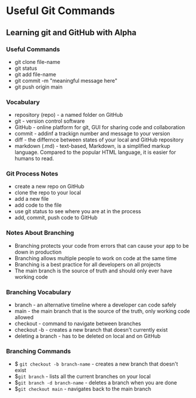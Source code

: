 # Useful Git Commands

## Learning git and GitHub with Alpha

### Useful Commands
- git clone file-name
- git status
- git add file-name
- git commit -m "meaningful message here"
- git push origin main

### Vocabulary

- repository (repo) - a named folder on GitHub
- git - version control software
- GitHub - online platform for git, GUI for sharing code and collaboration
- commit - addinf a trackign number and message to your version
- diff - the differnce between states of your local and GitHub repository
- markdown (.md) - text-based, Markdown, is a simplified markup language. Compared to the popular HTML language, it is easier for humans to read.


### Git Process Notes
- create a new repo on GitHub
- clone the repo to your local
- add a new file
- add code to the file
- use git status to see where you are at in the process
- add, commit, push code to GitHub

### Notes About Branching
- Branching protects your code from errors that can cause your app to be down in production
- Branching allows multiple people to work on code at the same time
- Branching is a best practice for all developers on all projects
- The main branch is the source of truth and should only ever have working code

### Branching Vocabulary
- branch - an alternative timeline
where a developer can code safely
- main - the main branch that is the source of the truth, only working code allowed
- checkout - command to navigate between branches
- checkout -b - creates a new branch that doesn't currently exist
- deleting a branch - has to be deleted on local and on GitHub

### Branching Commands
- $ `git checkout -b branch-name` - creates a new branch that doesn't exist
- $`git branch` - lists all the current branches on your local
- $`git branch -d branch-name` - deletes a branch when you are done
- $`git checkout main` - navigates back to the main branch
